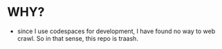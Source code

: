 # WHY?
- since I use codespaces for development, I have found no way to web crawl. So in that sense, this repo is traash.